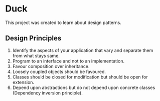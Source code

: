 Duck
====
This project was created to learn about design patterns.

Design Principles
-----------------
1) Identify the aspects of your application that vary and separate them from what stays same.
2) Program to an interface and not to an implementation.
3) Favour composition over inheritance.
4) Loosely coupled objects should be favoured.
5) Classes should be closed for modification but should be open for extension.
6) Depend upon abstractions but do not depend upon concrete classes (Dependency inversion principle).
